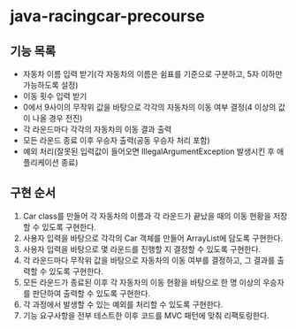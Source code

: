 # java-racingcar-precourse

## 기능 목록

- 자동차 이름 입력 받기(각 자동차의 이름은 쉼표를 기준으로 구분하고, 5자 이하만 가능하도록 설정)
- 이동 횟수 입력 받기
- 0에서 9사이의 무작위 값을 바탕으로 각각의 자동차의 이동 여부 결정(4 이상의 값이 나올 경우 전진)
- 각 라운드마다 각각의 자동차의 이동 결과 출력
- 모든 라운드 종료 이후 우승자 출력(공동 우승자 처리 포함)
- 예외 처리(잘못된 입력값이 들어오면 IllegalArgumentException 발생시킨 후 애플리케이션 종료)

## 구현 순서

1. Car class를 만들어 각 자동차의 이름과 각 라운드가 끝났을 때의 이동 현황을 저장할 수 있도록 구현한다.
2. 사용자 입력을 바탕으로 각각의 Car 객체를 만들어 ArrayList에 담도록 구현한다.
3. 사용자 입력을 바탕으로 몇 라운드를 진행할 지 결정할 수 있도록 구현한다.
4. 각 라운드마다 무작위 값을 바탕으로 자동차의 이동 여부를 결정하고, 그 결과를 출력할 수 있도록 구현한다.
5. 모든 라운드가 종료된 이후 각 자동차의 이동 현황을 바탕으로 한 명 이상의 우승자를 판단하여 출력할 수 있도록 구현한다.
6. 각 과정에서 발생할 수 있는 예외를 처리할 수 있도록 구현한다.
7. 기능 요구사항을 전부 테스트한 이후 코드를 MVC 패턴에 맞춰 리팩토링한다.
